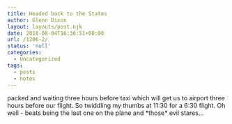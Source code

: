 ```yaml
---
title: Headed back to the States
author: Glenn Dixon
layout: layouts/post.njk
date: 2018-08-04T16:36:51+00:00
url: /1206-2/
status: 'null'
categories:
  - Uncategorized
tags:
  - posts
  - notes
---
```

packed and waiting three hours before taxi which will get us to airport three hours before our flight. So twiddling my thumbs at 11:30 for a 6:30 flight. Oh well - beats being the last one on the plane and \*those\* evil stares&#8230;